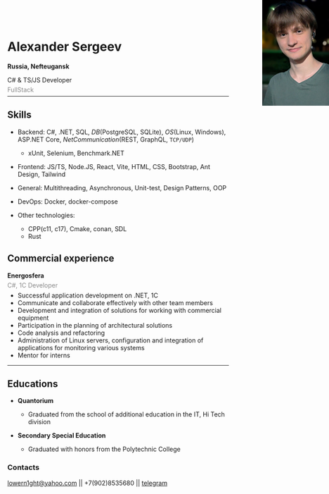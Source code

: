 <img src=".resources/me.png" alt="me" style="position: absolute; height: 240px; top: 0; right: 0" align="right"/>

# Alexander Sergeev

**Russia, Nefteugansk**

<span style="font-size: 14px; line-height: 0">
  C# & TS/JS Developer
  <p style="opacity: 0.5; line-height: 0">FullStack</p>
</span>

---


## Skills

- Backend: C#, .NET, SQL, _DB_(PostgreSQL, SQLite), _OS_(Linux, Windows), ASP.NET Core, _NetCommunication_(REST, GraphQL, `TCP/UDP`)
  - xUnit, Selenium, Benchmark.NET
  
- Frontend: JS/TS, Node.JS, React, Vite, HTML, CSS, Bootstrap, Ant Design, Tailwind
- General:  Multithreading, Asynchronous, Unit-test, Design Patterns, OOP
- DevOps: Docker, docker-compose

- Other technologies: 
  - CPP(c11, c17), Cmake, conan, SDL
  - Rust

## Commercial experience

<span style="font-size: 14px; line-height: 0">
  <strong>Energosfera</strong>
  <p style="opacity: 0.5; line-height: 0">C#, 1C Developer</p>
</span>

- Successful application development on .NET, 1C
- Communicate and collaborate effectively with other team members
- Development and integration of solutions for working with commercial equipment
- Participation in the planning of architectural solutions
- Code analysis and refactoring
- Administration of Linux servers, configuration and integration of applications for monitoring various systems
- Mentor for interns

---

## Educations

* **Quantorium**
   - Graduated from the school of additional education in the IT, Hi Tech division


* **Secondary Special Education**
  - Graduated with honors from the Polytechnic College


### Contacts

[lowern1ght@yahoo.com](mailto:lowern1ght@yahoo.com) || +7(902)8535680 || [telegram](https://t.me/lowern1ght)